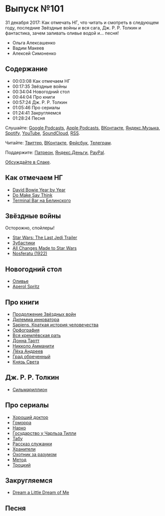# Выпуск №101

31 декабря 2017: Как отмечать НГ, что читать и смотреть в следующем году, последние Звёздные войны и вся сага, Дж. Р. Р. Толкин и фантастика, зачем заливать оливье водой и… песня!

- Ольга Алексашенко
- Вадим Макеев
- Алексей Симоненко

## Содержание

- 00:03:08 Как отмечаем НГ
- 00:17:35 Звёздные войны
- 00:34:04 Новогодний стол
- 00:44:04 Про книги
- 00:57:24 Дж. Р. Р. Толкин
- 01:05:46 Про сериалы
- 01:24:41 Закругляемся
- 01:28:24 Песня

Слушайте: [Google Podcasts](https://podcasts.google.com/?feed=aHR0cHM6Ly93ZWItc3RhbmRhcmRzLnJ1L3BvZGNhc3QvZmVlZC8), [Apple Podcasts](https://itunes.apple.com/podcast/id1080500016), [ВКонтакте](https://vk.com/podcasts-32017543), [Яндекс.Музыка](https://music.yandex.ru/album/6245956), [Spotify](https://open.spotify.com/show/3rzAcADjpBpXt73L0epTjV), [YouTube](https://www.youtube.com/playlist?list=PLMBnwIwFEFHcwuevhsNXkFTcadeX5R1Go), [SoundCloud](https://soundcloud.com/web-standards), [RSS](https://web-standards.ru/podcast/feed/).

Читайте: [Твиттер](https://twitter.com/webstandards_ru), [ВКонтакте](https://vk.com/webstandards_ru), [Фейсбук](https://www.facebook.com/webstandardsru), [Телеграм](https://t.me/webstandards_ru).

Поддержите: [Патреон](https://www.patreon.com/webstandards_ru), [Яндекс.Деньги](https://money.yandex.ru/to/41001119329753), [PayPal](https://www.paypal.me/pepelsbey).

[Обсуждайте в Слаке](http://slack.web-standards.ru/).

## Как отмечаем НГ

- [David Bowie Year by Year](http://ultimateclassicrock.com/david-bowie-year-by-year-photos/)
- [Do Make Say Think](http://domakesaythink.com/)
- [Terminal Bar на Белинского](http://www.the-village.ru/village/food/new-place/160295-terminal-bar)

## Звёздные войны

Осторожно, спойлеры!

- [Star Wars: The Last Jedi Trailer](https://youtu.be/Q0CbN8sfihY)
- [Зубастики](https://ru.wikipedia.org/wiki/Зубастики_(фильм))
- [All Changes Made to Star Wars](https://youtu.be/RNbzSH84mj0)
- [Nosferatu (1922)](https://youtu.be/dCT1YUtNOA8)

## Новогодний стол

- [Оливье](https://ru.wikipedia.org/wiki/Оливье_(салат))
- [Aperol Spritz](https://en.wikipedia.org/wiki/Aperol_Spritz)

## Про книги

- [Продолжение Звёздных войн](https://www.e-reading.club/series.aspx/3599/Zvezdnye_Voyny.html)
- [Дилемма инноватора](https://www.litres.ru/kleyton-kristensen/dilemma-innovatora-kak-iz-za-novyh-tehnologiy-pogibaut-silnye-kompanii/)
- [Sapiens. Краткая история человечества](https://www.litres.ru/uval-noy-harari/sapiens-kratkaya-istoriya-chelovechestva/)
- [Орфография](https://www.litres.ru/dmitriy-bykov/orfografiya/)
- [Вся кремлёвская рать](https://www.litres.ru/mihail-zygar/vsya-kremlevskaya-rat-kratkaya-istoriya-sovremennoy-rossii/)
- [Донна Тартт](https://www.litres.ru/donna-tartt-2/)
- [Никколо Амманити](https://ru.wikipedia.org/wiki/Амманити,_Никколо)
- [Лёха Андреев](http://fuga.ru/)
- [Град обреченный](https://www.litres.ru/arkadiy-i-boris-strugackie/grad-obrechennyy-121732/)
- [Князь Света](https://ru.wikipedia.org/wiki/Князь_Света)

## Дж. Р. Р. Толкин

- [Сильмариллион](https://www.litres.ru/dzhon-tolkin/silmarillion-10743047/)

## Про сериалы

- [Хороший доктор](https://ru.wikipedia.org/wiki/Хороший_доктор_(телесериал))
- [Гоморра](https://ru.wikipedia.org/wiki/Гоморра_(телесериал))
- [Нарко](https://ru.wikipedia.org/wiki/Нарко_(телесериал))
- [Государство у Чарльза Тилли](https://youtu.be/DN6WKAqfGvY)
- [Табу](https://ru.wikipedia.org/wiki/Табу_(телесериал))
- [Рассказ служанки](https://ru.wikipedia.org/wiki/Рассказ_служанки_(телесериал))
- [Хранители](https://ru.wikipedia.org/wiki/Хранители_(фильм))
- [Охотник за разумом](https://ru.wikipedia.org/wiki/Охотник_за_разумом)
- [Метод](https://ru.wikipedia.org/wiki/Метод_(телесериал))
- [Троцкий](https://ru.wikipedia.org/wiki/Троцкий_(телесериал))

## Закругляемся

- [Dream a Little Dream of Me](https://en.wikipedia.org/wiki/Dream_a_Little_Dream_of_Me)

## Песня
